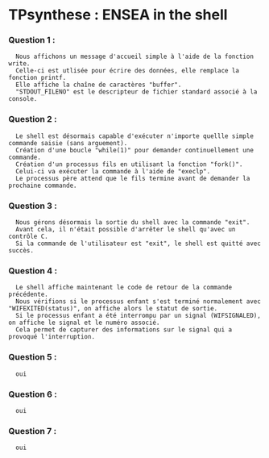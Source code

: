 # TPsynthese : ENSEA in the shell

### Question 1 : 
      Nous affichons un message d'accueil simple à l'aide de la fonction write. 
      Celle-ci est utlisée pour écrire des données, elle remplace la fonction printf.
      Elle affiche la chaîne de caractères "buffer".
      "STDOUT_FILENO" est le descripteur de fichier standard associé à la console.


### Question 2 : 
      Le shell est désormais capable d'exécuter n'importe quellle simple commande saisie (sans arguement).
      Création d'une boucle "while(1)" pour demander continuellement une commande.
      Création d'un processus fils en utilisant la fonction "fork()".  
      Celui-ci va exécuter la commande à l'aide de "execlp".
      Le processus père attend que le fils termine avant de demander la prochaine commande.


### Question 3 : 
      Nous gérons désormais la sortie du shell avec la commande "exit".
      Avant cela, il n'était possible d'arrêter le shell qu'avec un contrôle C.
      Si la commande de l'utilisateur est "exit", le shell est quitté avec succès.


### Question 4 : 
      Le shell affiche maintenant le code de retour de la commande précédente.
      Nous vérifions si le processus enfant s'est terminé normalement avec "WIFEXITED(status)", on affiche alors le statut de sortie.
      Si le processus enfant a été interrompu par un signal (WIFSIGNALED), on affiche le signal et le numéro associé. 
      Cela permet de capturer des informations sur le signal qui a provoqué l'interruption.


### Question 5 : 
      oui


### Question 6 : 
      oui


### Question 7 : 
      oui

